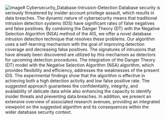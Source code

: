 ![image](https://github.com/Asritha10/Cybersecurity_Database-Intrusion-Detection/assets/95580777/3e5e4021-14d1-4298-8223-0f11ff65ac68)# Cybersecurity_Database-Intrusion-Detection
Database security is seriously threatened by insider account privilege assault, which results in data breaches. The dynamic nature of cybersecurity means that traditional intrusion detection systems (IDS) have significant rates of false negatives and false positives. By combining the Danger Theory (DT) with the Negative Selection Algorithm (NSA) method of the AIS, we offer a novel database intrusion detection technique that resolves these problems. Our algorithm uses a self-learning mechanism with the goal of improving detection coverage and decreasing false positives. The signatures of intrusions that have already been discovered are utilized by this mechanism as detectors for upcoming detection procedures. The integration of the Danger Theory (DT) model with the Negative Selection Algorithm (NSA) algorithm, which provides flexibility and efficiency, addresses the weaknesses of the present IDS. The experimental findings show that the algorithm is effective in achieving both a high detection activity and low false positive rate. The suggested approach guarantees the confidentiality, integrity, and availability of delicate data while also enhancing the capacity to identify insider threats and preventing data breaches. In addition, we present an extensive overview of associated research avenues, providing an integrated viewpoint on the suggested algorithm and its consequences within the wider database security context.
